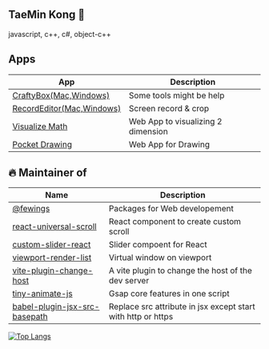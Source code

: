 ## TaeMin Kong 👋

javascript, c++, c#, object-c++

## Apps 

| App                                                                               | Description                         |
|-----------------------------------------------------------------------------------|-------------------------------------|
| [CraftyBox(Mac,Windows)](https://github.com/livemehere/crafty-box-official/releases) | Some tools might be help         |
| [RecordEditor(Mac,Windows)](https://github.com/livemehere/record-editor/releases) | Screen record & crop                |
| [Visualize Math](https://livemehere.github.io/visualize-math/)                    | Web App to visualizing 2 dimension  |
| [Pocket Drawing](https://livemehere.github.io/pocket-drawing/)                    | Web App for Drawing                 |


## 🔥 Maintainer of 

| Name                                                                                                               | Description                                                           |
|--------------------------------------------------------------------------------------------------------------------|-----------------------------------------------------------------------|
| [@fewings](https://github.com/livemehere/fewings)                                                                  | Packages for Web developement                                         |
| [react-universal-scroll](https://www.npmjs.com/package/react-universal-scroll)                                     | React component to create custom scroll                               |
| [custom-slider-react](https://www.npmjs.com/package/custom-slider-react)                                           | Slider compoent for React                                             |
| [viewport-render-list](https://www.npmjs.com/package/viewport-render-list)                                         | Virtual window on viewport                                            |    
| [vite-plugin-change-host](https://www.npmjs.com/package/vite-plugin-change-host)                                   | A vite plugin to change the host of the dev server                    |
| [tiny-animate-js](https://github.com/livemehere/tiny-animate-js)                                                   | Gsap core features in one script                                      |
| [babel-plugin-jsx-src-basepath](https://www.npmjs.com/package/babel-plugin-jsx-src-basepath)                       | Replace src attribute in jsx except start with http or https          |

[![Top Langs](https://github-readme-stats.vercel.app/api/top-langs/?username=livemehere&layout=compact)](https://github.com/livemehere/github-readme-stats) 

 
